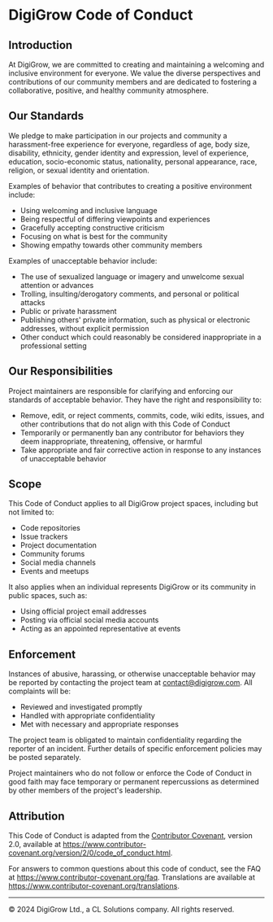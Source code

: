# DigiGrow Code of Conduct

## Introduction

At DigiGrow, we are committed to creating and maintaining a welcoming and inclusive environment for everyone. We value the diverse perspectives and contributions of our community members and are dedicated to fostering a collaborative, positive, and healthy community atmosphere.

## Our Standards

We pledge to make participation in our projects and community a harassment-free experience for everyone, regardless of age, body size, disability, ethnicity, gender identity and expression, level of experience, education, socio-economic status, nationality, personal appearance, race, religion, or sexual identity and orientation.

Examples of behavior that contributes to creating a positive environment include:

- Using welcoming and inclusive language
- Being respectful of differing viewpoints and experiences
- Gracefully accepting constructive criticism
- Focusing on what is best for the community
- Showing empathy towards other community members

Examples of unacceptable behavior include:

- The use of sexualized language or imagery and unwelcome sexual attention or advances
- Trolling, insulting/derogatory comments, and personal or political attacks
- Public or private harassment
- Publishing others' private information, such as physical or electronic addresses, without explicit permission
- Other conduct which could reasonably be considered inappropriate in a professional setting

## Our Responsibilities

Project maintainers are responsible for clarifying and enforcing our standards of acceptable behavior. They have the right and responsibility to:

- Remove, edit, or reject comments, commits, code, wiki edits, issues, and other contributions that do not align with this Code of Conduct
- Temporarily or permanently ban any contributor for behaviors they deem inappropriate, threatening, offensive, or harmful
- Take appropriate and fair corrective action in response to any instances of unacceptable behavior

## Scope

This Code of Conduct applies to all DigiGrow project spaces, including but not limited to:

- Code repositories
- Issue trackers
- Project documentation
- Community forums
- Social media channels
- Events and meetups

It also applies when an individual represents DigiGrow or its community in public spaces, such as:

- Using official project email addresses
- Posting via official social media accounts
- Acting as an appointed representative at events

## Enforcement

Instances of abusive, harassing, or otherwise unacceptable behavior may be reported by contacting the project team at [contact@digigrow.com](mailto:contact@digigrow.com). All complaints will be:

- Reviewed and investigated promptly
- Handled with appropriate confidentiality
- Met with necessary and appropriate responses

The project team is obligated to maintain confidentiality regarding the reporter of an incident. Further details of specific enforcement policies may be posted separately.

Project maintainers who do not follow or enforce the Code of Conduct in good faith may face temporary or permanent repercussions as determined by other members of the project's leadership.

## Attribution

This Code of Conduct is adapted from the [Contributor Covenant][homepage], version 2.0,
available at https://www.contributor-covenant.org/version/2/0/code_of_conduct.html.

[homepage]: https://www.contributor-covenant.org

For answers to common questions about this code of conduct, see the FAQ at
https://www.contributor-covenant.org/faq. Translations are available at
https://www.contributor-covenant.org/translations.

---

© 2024 DigiGrow Ltd., a CL Solutions company. All rights reserved.
